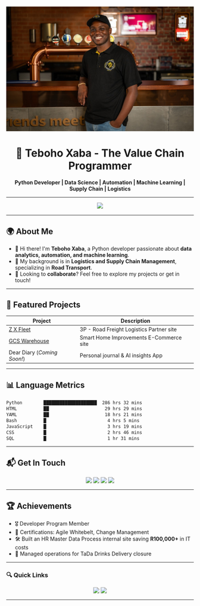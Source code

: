 ![Profile Banner](https://raw.githubusercontent.com/TebohoXaba/My-Profile/main/.github/Title.jpg)

<h1 align="center">🚀 Teboho Xaba - The Value Chain Programmer</h1>
<p align="center">
  <strong>Python Developer | Data Science | Automation | Machine Learning | Supply Chain | Logistics</strong>
</p>

---

<div align="center">
  <img src="https://cdn.dribbble.com/users/1162077/screenshots/3848914/media/7ed7d5ca074b48b328150e5a231e8d1f.gif" width="400px">
</div>

---

## 🌍 About Me

- 👋 Hi there! I'm **Teboho Xaba**, a Python developer passionate about **data analytics, automation, and machine learning**.
- 🎯 My background is in **Logistics and Supply Chain Management**, specializing in **Road Transport**.
- 🔹 Looking to **collaborate**? Feel free to explore my projects or get in touch!

---

## 🚀 Featured Projects

| Project | Description |
|---------|------------|
| [Z X Fleet](https://zxfleet.co.za) | 3P - Road Freight Logistics Partner site |
| [GCS Warehouse](https://gcswarehouse.co.za) | Smart Home Improvements E-Commerce site |
| Dear Diary (*Coming Soon!*) | Personal journal & AI insights App |

---

## 📊 Language Metrics

```text
Python        ████████████████████  286 hrs 32 mins
HTML          ██                     29 hrs 29 mins
YAML          ██                     18 hrs 21 mins
Bash          █                       4 hrs 5 mins
JavaScript    █                       3 hrs 19 mins
CSS           █                       2 hrs 46 mins
SQL           █                       1 hr 31 mins
```

---

## 📬 Get In Touch

<p align="center">
  <a href="https://www.linkedin.com/in/teboho-xaba-a142b617b/"><img src="https://img.shields.io/badge/LinkedIn-0077B5?style=for-the-badge&logo=linkedin&logoColor=white"></a>
  <a href="https://github.com/TebohoXaba"><img src="https://img.shields.io/badge/GitHub-181717?style=for-the-badge&logo=github&logoColor=white"></a>
  <a href="mailto:teboho.xaba@zxfleet.co.za"><img src="https://img.shields.io/badge/Email-D14836?style=for-the-badge&logo=gmail&logoColor=white"></a>
  <a href="https://www.youtube.com/@Real_Nonkosi"><img src="https://img.shields.io/badge/YouTube-FF0000?style=for-the-badge&logo=youtube&logoColor=white"></a>
</p>

---

## 🏆 Achievements

- 🎖️ Developer Program Member
- 📜 Certifications: Agile Whitebelt, Change Management
- 🛠️ Built an HR Master Data Process internal site saving **R100,000+** in IT costs
- 🚀 Managed operations for TaDa Drinks Delivery closure

---

### 🔍 Quick Links

<p align="center">
  <a href="https://tebohoxaba.github.io/My-Profile/" target="_blank"><img src="https://img.shields.io/badge/🌍 Website-blue?style=for-the-badge"></a>
  <a href="#projects" target="_blank"><img src="https://img.shields.io/badge/🔍 Search-grey?style=for-the-badge"></a>
</p>

---
